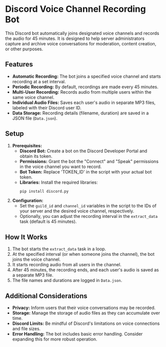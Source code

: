 # Discord Voice Channel Recording Bot

This Discord bot automatically joins designated voice channels and records the audio for 45 minutes. It is designed to help server administrators capture and archive voice conversations for moderation, content creation, or other purposes.

## Features

* **Automatic Recording:**  The bot joins a specified voice channel and starts recording at a set interval.
* **Periodic Recording:**  By default, recordings are made every 45 minutes.
* **Multi-User Recording:** Records audio from multiple users within the same voice channel.
* **Individual Audio Files:** Saves each user's audio in separate MP3 files, labeled with their Discord user ID.
* **Data Storage:** Recording details (filename, duration) are saved in a JSON file (`Data.json`).

## Setup

1. **Prerequisites:**
   - **Discord Bot:** Create a bot on the Discord Developer Portal and obtain its token.
   - **Permissions:** Grant the bot the "Connect" and "Speak" permissions in the voice channel you want to record.
   - **Bot Token:** Replace 'TOKEN_ID' in the script with your actual bot token.
   - **Libraries:**  Install the required libraries:
     ```bash
     pip install discord.py
     ```
2. **Configuration:**
   - Set the `guild_id` and `channel_id` variables in the script to the IDs of your server and the desired voice channel, respectively.
   - Optionally, you can adjust the recording interval in the `extract_data` task (default is 45 minutes).

## How It Works

1. The bot starts the `extract_data` task in a loop.
2. At the specified interval (or when someone joins the channel), the bot joins the voice channel.
3. It starts recording audio from all users in the channel.
4. After 45 minutes, the recording ends, and each user's audio is saved as a separate MP3 file.
5. The file names and durations are logged in `Data.json`.

## Additional Considerations

* **Privacy:** Inform users that their voice conversations may be recorded.
* **Storage:** Manage the storage of audio files as they can accumulate over time.
* **Discord Limits:** Be mindful of Discord's limitations on voice connections and file sizes.
* **Error Handling:** The bot includes basic error handling. Consider expanding this for more robust operation.

